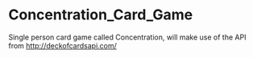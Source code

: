 # Concentration_Card_Game
Single person card game called Concentration, will make use of the API from http://deckofcardsapi.com/
